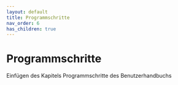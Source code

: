 ```yaml
---
layout: default
title: Programmschritte
nav_order: 6
has_children: true
---
```


# Programmschritte

Einfügen des Kapitels Programmschritte des Benutzerhandbuchs
